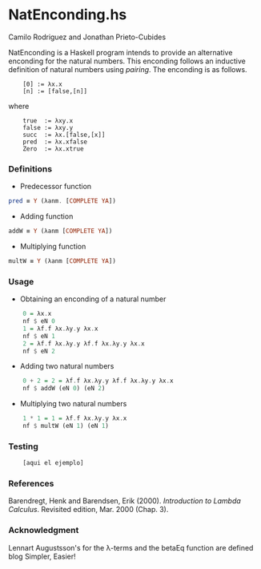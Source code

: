 # NatEnconding.hs

Camilo Rodriguez and Jonathan Prieto-Cubides

NatEnconding is a Haskell program intends to provide
an alternative enconding for the natural numbers.
This enconding follows an inductive definition of
natural numbers using *pairing*. The enconding is as
follows.

```
    [0] := λx.x
    [n] := [false,[n]]
```

where

```
    true  := λxy.x
    false := λxy.y
    succ  := λx.[false,[x]]
    pred  := λx.xfalse
    Zero  := λx.xtrue
```

### Definitions

* Predecessor function

```Haskell
pred ≡ Y (λanm. [COMPLETE YA])
```

* Adding function

```Haskell
addW ≡ Y (λanm [COMPLETE YA])
```

* Multiplying function

```Haskell
multW ≡ Y (λanm [COMPLETE YA])
```


### Usage

* Obtaining an enconding of a natural number

```Haskell
    0 = λx.x 
    nf $ eN 0
    1 = λf.f λx.λy.y λx.x
    nf $ eN 1
    2 = λf.f λx.λy.y λf.f λx.λy.y λx.x
    nf $ eN 2
```

* Adding two natural numbers

```Haskell
    0 + 2 = 2 = λf.f λx.λy.y λf.f λx.λy.y λx.x
    nf $ addW (eN 0) (eN 2)
```

* Multiplying two natural numbers

```Haskell
    1 * 1 = 1 = λf.f λx.λy.y λx.x
    nf $ multW (eN 1) (eN 1)
```
### Testing

```Haskell
    [aqui el ejemplo]
```


### References

Barendregt, Henk and Barendsen, Erik (2000). *Introduction to Lambda Calculus*.
Revisited edition, Mar. 2000 (Chap. 3).

### Acknowledgment

Lennart Augustsson's for the λ-terms and the betaEq function are defined blog Simpler, Easier!
